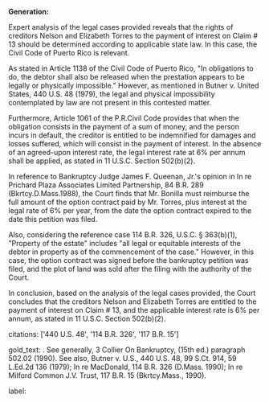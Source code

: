 **Generation:**


Expert analysis of the legal cases provided reveals that the rights of creditors Nelson and Elizabeth Torres to the payment of interest on Claim # 13 should be determined according to applicable state law. In this case, the Civil Code of Puerto Rico is relevant.

As stated in Article 1138 of the Civil Code of Puerto Rico, "In obligations to do, the debtor shall also be released when the prestation appears to be legally or physically impossible." However, as mentioned in Butner v. United States, 440 U.S. 48 (1979), the legal and physical impossibility contemplated by law are not present in this contested matter.

Furthermore, Article 1061 of the P.R.Civil Code provides that when the obligation consists in the payment of a sum of money, and the person incurs in default, the creditor is entitled to be indemnified for damages and losses suffered, which will consist in the payment of interest. In the absence of an agreed-upon interest rate, the legal interest rate at 6% per annum shall be applied, as stated in 11 U.S.C. Section 502(b)(2).

In reference to Bankruptcy Judge James F. Queenan, Jr.'s opinion in In re Prichard Plaza Associates Limited Partnership, 84 B.R. 289 (Bkrtcy.D.Mass.1988), the Court finds that Mr. Bonilla must reimburse the full amount of the option contract paid by Mr. Torres, plus interest at the legal rate of 6% per year, from the date the option contract expired to the date this petition was filed.

Also, considering the reference case 114 B.R. 326, U.S.C. § 363(b)(1), "Property of the estate" includes "all legal or equitable interests of the debtor in property as of the commencement of the case." However, in this case, the option contract was signed before the bankruptcy petition was filed, and the plot of land was sold after the filing with the authority of the Court.

In conclusion, based on the analysis of the legal cases provided, the Court concludes that the creditors Nelson and Elizabeth Torres are entitled to the payment of interest on Claim # 13, and the applicable interest rate is 6% per annum, as stated in 11 U.S.C. Section 502(b)(2).



citations: ['440 U.S. 48', '114 B.R. 326', '117 B.R. 15']

gold_text: . See generally, 3 Collier On Bankruptcy, (15th ed.) paragraph 502.02 (1990). See also, Butner v. U.S., 440 U.S. 48, 99 S.Ct. 914, 59 L.Ed.2d 136 (1979); In re MacDonald, 114 B.R. 326 (D.Mass. 1990); In re Milford Common J.V. Trust, 117 B.R. 15 (Bkrtcy.Mass., 1990).

label: 